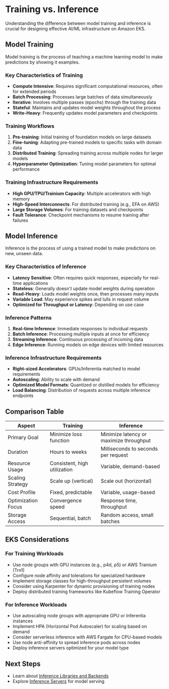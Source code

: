 # Training vs. Inference

Understanding the difference between model training and inference is crucial for designing effective AI/ML infrastructure on Amazon EKS.

## Model Training

Model training is the process of teaching a machine learning model to make predictions by showing it examples.

### Key Characteristics of Training

- **Compute Intensive**: Requires significant computational resources, often for extended periods
- **Batch Processing**: Processes large batches of data simultaneously
- **Iterative**: Involves multiple passes (epochs) through the training data
- **Stateful**: Maintains and updates model weights throughout the process
- **Write-Heavy**: Frequently updates model parameters and checkpoints

### Training Workflows

1. **Pre-training**: Initial training of foundation models on large datasets
2. **Fine-tuning**: Adapting pre-trained models to specific tasks with domain data
3. **Distributed Training**: Spreading training across multiple nodes for larger models
4. **Hyperparameter Optimization**: Tuning model parameters for optimal performance

### Training Infrastructure Requirements

- **High GPU/TPU/Trainium Capacity**: Multiple accelerators with high memory
- **High-Speed Interconnects**: For distributed training (e.g., EFA on AWS)
- **Large Storage Volumes**: For training datasets and checkpoints
- **Fault Tolerance**: Checkpoint mechanisms to resume training after failures

## Model Inference

Inference is the process of using a trained model to make predictions on new, unseen data.

### Key Characteristics of Inference

- **Latency Sensitive**: Often requires quick responses, especially for real-time applications
- **Stateless**: Generally doesn't update model weights during operation
- **Read-Heavy**: Loads model weights once, then processes many inputs
- **Variable Load**: May experience spikes and lulls in request volume
- **Optimized for Throughput or Latency**: Depending on use case

### Inference Patterns

1. **Real-time Inference**: Immediate responses to individual requests
2. **Batch Inference**: Processing multiple inputs at once for efficiency
3. **Streaming Inference**: Continuous processing of incoming data
4. **Edge Inference**: Running models on edge devices with limited resources

### Inference Infrastructure Requirements

- **Right-sized Accelerators**: GPUs/Inferentia matched to model requirements
- **Autoscaling**: Ability to scale with demand
- **Optimized Model Formats**: Quantized or distilled models for efficiency
- **Load Balancing**: Distribution of requests across multiple inference endpoints

## Comparison Table

| Aspect | Training | Inference |
|--------|----------|-----------|
| Primary Goal | Minimize loss function | Minimize latency or maximize throughput |
| Duration | Hours to weeks | Milliseconds to seconds per request |
| Resource Usage | Consistent, high utilization | Variable, demand-based |
| Scaling Strategy | Scale up (vertical) | Scale out (horizontal) |
| Cost Profile | Fixed, predictable | Variable, usage-based |
| Optimization Focus | Convergence speed | Response time, throughput |
| Storage Access | Sequential, batch | Random access, small batches |

## EKS Considerations

### For Training Workloads

- Use node groups with GPU instances (e.g., p4d, p5) or AWS Trainium (Trn1)
- Configure node affinity and tolerations for specialized hardware
- Implement storage classes for high-throughput persistent volumes
- Consider using Karpenter for dynamic provisioning of training nodes
- Deploy distributed training frameworks like Kubeflow Training Operator

### For Inference Workloads

- Use autoscaling node groups with appropriate GPU or Inferentia instances
- Implement HPA (Horizontal Pod Autoscaler) for scaling based on demand
- Consider serverless inference with AWS Fargate for CPU-based models
- Use node anti-affinity to spread inference pods across nodes
- Deploy inference servers optimized for your model type

## Next Steps

- Learn about [Inference Libraries and Backends](inference-libraries.md)
- Explore [Inference Servers](inference-servers.md) for model serving
